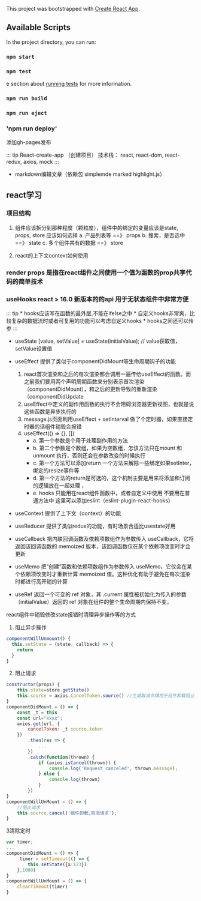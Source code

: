 This project was bootstrapped with [Create React App](https://github.com/facebook/create-react-app).

## Available Scripts

In the project directory, you can run:

### `npm start`

### `npm test`
e section about [running tests](https://facebook.github.io/create-react-app/docs/running-tests) for more information.

### `npm run build`

### `npm run eject`

### 'npm run deploy'
添加gh-pages发布

::: tip
    React-create-app （创建项目）
    技术栈： react, react-dom, react-redux, axios, mock
:::

- markdown编辑文章（依赖包 simplemde marked highlight.js）

## react学习

### 项目结构
1. 组件应该拆分到那种程度（颗粒度），组件中的绑定的变量应该是state, props, store 应该如何选择
    a. 产品列表等 ==》 props 
    b. 搜索，是否选中 ==》 state
    c. 多个组件共有的数据 ==》 store

2. react的上下文context如何使用

### render props 是指在react组件之间使用一个值为函数的prop共享代码的简单技术

### useHooks  react > 16.0 新版本的的api  用于无状态组件中非常方便  
::: tip
    * hooks应该写在函数的最外层,不能在ifelse之中
    * 自定义hooks非常爽，比较复杂的数据流时或者可复用的功能可以考虑自定义hooks
    * hooks之间还可以传参
:::
- useState
[value, setValue] = useState(initialValue); // value获取值，setValue设置值

- useEffect  提供了类似于componentDidMount等生命周期钩子的功能
    1. react首次渲染和之后的每次渲染都会调用一遍传给useEffect的函数。而之前我们要用两个声明周期函数来分别表示首次渲染（componentDidMount），和之后的更新导致的重新渲染（componentDidUpdate
    2. useEffect中定义的副作用函数的执行不会阻碍浏览器更新视图，也就是说这些函数是异步执行的
    3. message.js页面利用useEffect + setInterval 做了个定时器，如果直接定时器的话组件销毁会报错
    4. useEffect(() => {}, []) 
        - a. 第一个参数是个用于处理副作用的方法
        - b. 第二个参数是个数组，如果为空数组，怎该方法只在mount 和 unmount 执行，否则还会在参数改变的时候执行
        - c. 第一个方法可以添加return 一个方法来解除一些绑定如果setInter，绑定的resize事件等
        - d. 第一个方法的return是可选的，这个机制主要是用来将添加和订阅的逻辑放在一起处理 ，
        - e. hooks 只能用在react组件函数中，或者自定义中使用 不要用在普通方法中 这里可以添加eslint（eslint-plugin-react-hooks） 

- useContext  提供了上下文（context）的功能

- useReducer 提供了类似redux的功能，有时场景合适比usestate好用

- useCallback 把内联回调函数及依赖项数组作为参数传入 useCallback，它将返回该回调函数的 memoized 版本，该回调函数仅在某个依赖项改变时才会更新
    
- useMemo 把“创建”函数和依赖项数组作为参数传入 useMemo，它仅会在某个依赖项改变时才重新计算 memoized 值。这种优化有助于避免在每次渲染时都进行高开销的计算

- useRef 返回一个可变的 ref 对象，其 .current 属性被初始化为传入的参数（initialValue）返回的 ref 对象在组件的整个生命周期内保持不变。

react组件中销毁修改state报错时清理异步操作等的方式
1. 阻止异步操作 
```js
componentWillUnmount() {
  this.setState = (state, callback) => {
    return
  }
}
```
2. 阻止请求
```js
constructor(props) {
	this.state=store.getState()
	this.source = axios.CancelToken.source() //生成取消令牌用于组件卸载阻止axios请求
}
componentDidMount = () => {
	const _t = this
	const url="xxxx";
    axios.get(url, {
    	cancelToken: _t.source.token 
    })
        .then(res => {
            ...
        })
        .catch(function(thrown) {
  			if (axios.isCancel(thrown)) {
    			console.log('Request canceled', thrown.message);
  			} else {
    			console.log(thrown)
  			}
		})
}
componentWillUnMount = () => {
    //阻止请求
    this.source.cancel('组件卸载,取消请求');
}
```
3清除定时
```js
var timer;
...
componentDidMount = () => {
     timer = setTimeout(() => {
        this.setState({a:123})
    },1000)
}
componentWillUnMount = () => {
    clearTimeout(timer)
}
```

